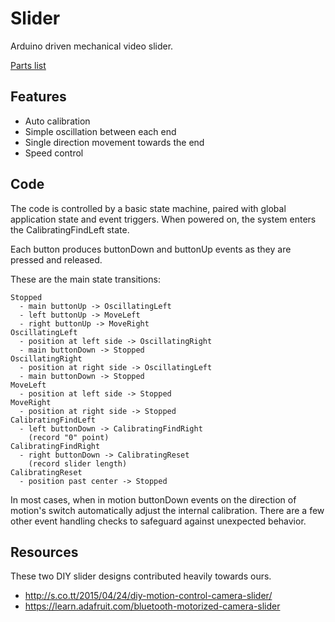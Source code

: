 # Slider

Arduino driven mechanical video slider.

[Parts list](https://docs.google.com/a/camlittle.com/spreadsheets/d/1xlj7D98955wYuXj9ept1h3pb_NClaukpYvvVbXTrUsw/edit?usp=sharing)

## Features

- Auto calibration
- Simple oscillation between each end
- Single direction movement towards the end
- Speed control

## Code

The code is controlled by a basic state machine, paired with global application
state and event triggers. When powered on, the system enters the
CalibratingFindLeft state.

Each button produces buttonDown and buttonUp events as they are pressed and
released.

These are the main state transitions:

```
Stopped
  - main buttonUp -> OscillatingLeft
  - left buttonUp -> MoveLeft
  - right buttonUp -> MoveRight
OscillatingLeft
  - position at left side -> OscillatingRight
  - main buttonDown -> Stopped
OscillatingRight
  - position at right side -> OscillatingLeft
  - main buttonDown -> Stopped
MoveLeft
  - position at left side -> Stopped
MoveRight
  - position at right side -> Stopped
CalibratingFindLeft
  - left buttonDown -> CalibratingFindRight
    (record "0" point)
CalibratingFindRight
  - right buttonDown -> CalibratingReset
    (record slider length)
CalibratingReset
  - position past center -> Stopped
```

In most cases, when in motion buttonDown events on the direction of motion's
switch automatically adjust the internal calibration. There are a few other
event handling checks to safeguard against unexpected behavior.

## Resources

These two DIY slider designs contributed heavily towards ours.

- http://s.co.tt/2015/04/24/diy-motion-control-camera-slider/
- https://learn.adafruit.com/bluetooth-motorized-camera-slider
